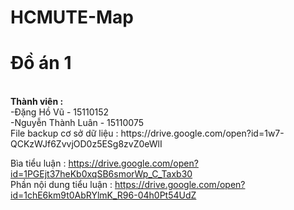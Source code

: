 # HCMUTE-Map
<h1>Đồ án 1</h1></br>
<strong>Thành viên :</strong></br>
  -Đặng Hồ Vũ - 15110152</br>
  -Nguyễn Thành Luân - 15110075
</br>
File backup cơ sở dữ liệu : https://drive.google.com/open?id=1w7-QCKzWJf6ZvvjOD0z5ESg8zvZ0eWlI </br>

Bìa tiểu luận : https://drive.google.com/open?id=1PGEjt37heKb0xqSB6smorWp_C_Taxb30 </br>
Phần nội dung tiểu luận : https://drive.google.com/open?id=1chE6km9t0AbRYlmK_R96-04h0Pt54UdZ </br>

